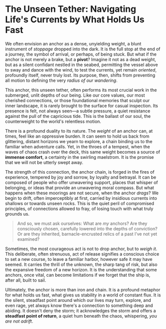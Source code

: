 # The Unseen Tether: Navigating Life's Currents by What Holds Us Fast

We often envision an anchor as a dense, unyielding weight, a blunt instrument of *stoppage* dropped into the dark. It is the full stop at the end of a journey, the symbol of arrival, or perhaps, of being stuck. But what if the anchor is not merely a brake, but a **pivot**? Imagine it not as a dead weight, but as a silent confidant nestled in the seabed, permitting the vessel above to sway and dance with the wind, to test the currents, yet remain *oriented*, profoundly itself, never truly lost. Its purpose, then, shifts from preventing all motion to defining the very *radius of our wandering*.

This anchor, this unseen tether, often performs its most crucial work in the submerged, unlit depths of our being. Like our core values, our most cherished connections, or those foundational memories that sculpt our inner landscape, it is rarely brought to the surface for casual inspection. Its presence is felt, not always seen—a subtle pressure, a quiet resistance against the pull of the capricious tide. This is the ballast of our soul, the counterweight to the world's relentless motion.

There is a profound duality to its nature. The *weight* of an anchor can, at times, feel like an oppressive burden. It can seem to hold us back from glittering, distant horizons we yearn to explore, a chain binding us to the familiar when adventure calls. Yet, in the throes of a tempest, when the waves of chaos crash over the deck, this same weight becomes a source of **immense comfort**, a certainty in the swirling maelstrom. It is the promise that we will not be utterly swept away.

The strength of this connection, the anchor chain, is forged in the fires of experience, tempered by joy and sorrow, by loyalty and betrayal. It can be composed of people who offer unwavering support, places that whisper of belonging, or ideas that provide an unwavering moral compass. But what happens when these moorings are not secure, when the anchor *drags*? We begin to drift, often imperceptibly at first, carried by insidious currents into shallows or towards unseen rocks. This is the quiet peril of compromised principles, of connections allowed to fray, of losing touch with what truly grounds us.

> And so, we must ask ourselves: What are *my* anchors? Are they consciously chosen, carefully lowered into the depths of conviction? Or are they inherited, barnacle-encrusted relics of a past I’ve not yet examined?

Sometimes, the most courageous act is not to drop anchor, but to *weigh it*. This deliberate, often strenuous, act of release signifies a conscious choice to set a new course, to leave a familiar harbor, however safe it may have seemed. It carries the thrill of the unknown, the sharp tang of risk, but also the expansive freedom of a new horizon. It is the understanding that some anchors, once vital, can become limitations if we forget that the ship is, after all, built to sail.

Ultimately, the anchor is more than iron and chain. It is a profound metaphor for what holds us fast, what gives us stability in a world of constant flux. It is the silent, steadfast point around which our lives may turn, explore, and even rage, yet always know there's a connection to something deep and abiding. It doesn't deny the storm; it acknowledges the storm and offers a **steadfast point of return**, a quiet hum beneath the chaos, whispering, *you are not adrift*.